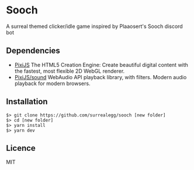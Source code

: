 # Sooch

A surreal themed clicker/idle game inspired by Plaaosert's Sooch discord bot

## Dependencies

- [PixiJS](https://github.com/pixijs/pixijs) The HTML5 Creation Engine: Create beautiful digital content with the fastest, most flexible 2D WebGL renderer.
- [PixiJS/sound](https://github.com/pixijs/sound) WebAudio API playback library, with filters. Modern audio playback for modern browsers.

## Installation

    $> git clone https://github.com/surrealegg/sooch [new folder]
    $> cd [new folder]
    $> yarn install
    $> yarn dev

## Licence

MIT
